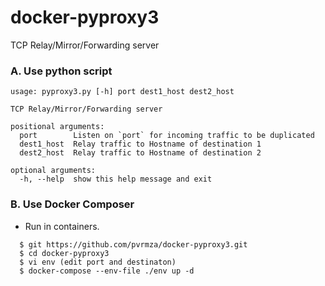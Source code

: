 # docker-pyproxy3
TCP Relay/Mirror/Forwarding server 

### A. Use python script
```
usage: pyproxy3.py [-h] port dest1_host dest2_host

TCP Relay/Mirror/Forwarding server

positional arguments:
  port        Listen on `port` for incoming traffic to be duplicated
  dest1_host  Relay traffic to Hostname of destination 1
  dest2_host  Relay traffic to Hostname of destination 2

optional arguments:
  -h, --help  show this help message and exit

```

### B. Use Docker Composer
- Run in containers.
```
  $ git https://github.com/pvrmza/docker-pyproxy3.git
  $ cd docker-pyproxy3
  $ vi env (edit port and destinaton)
  $ docker-compose --env-file ./env up -d
```
